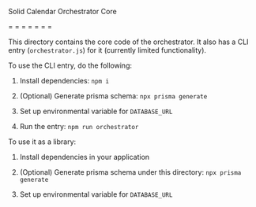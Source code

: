 Solid Calendar Orchestrator Core

= = = = = = =



This directory contains the core code of the orchestrator. It also has a CLI entry (`orchestrator.js`) for it (currently limited functionality).



To use the CLI entry, do the following:

1. Install dependencies: `npm i`

2. (Optional) Generate prisma schema: `npx prisma generate`

3. Set up environmental variable for `DATABASE_URL`

4. Run the entry: `npm run orchestrator`



To use it as a library:

1. Install dependencies in your application

2. (Optional) Generate prisma schema under this directory: `npx prisma generate`

3. Set up environmental variable for `DATABASE_URL`
